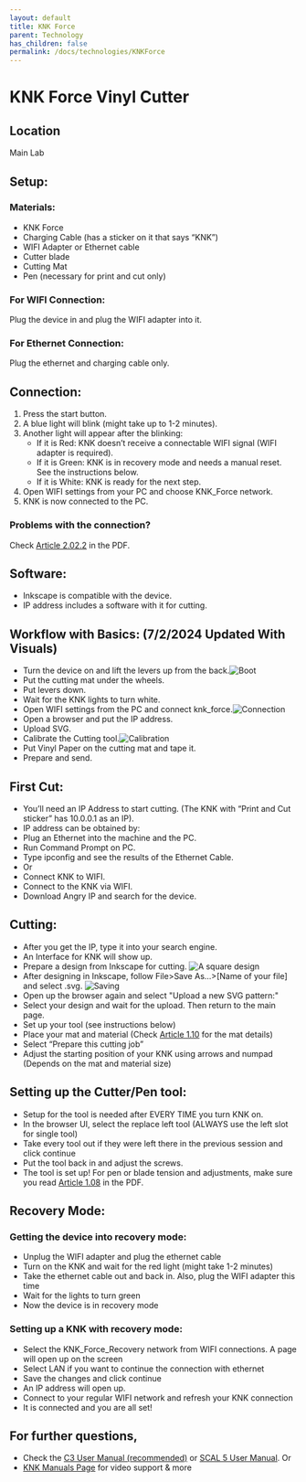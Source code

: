 ```yaml
---
layout: default
title: KNK Force
parent: Technology
has_children: false
permalink: /docs/technologies/KNKForce
---
```


# KNK Force Vinyl Cutter
  
  ## Location

Main Lab

 ## Setup:

 ### Materials:
   - KNK Force
   - Charging Cable (has a sticker on it that says “KNK”)
   - WIFI Adapter or Ethernet cable 
   - Cutter blade
   - Cutting Mat
   - Pen (necessary for print and cut only)

 ### For WIFI Connection:
 Plug the device in and plug the WIFI adapter into it.

 ### For Ethernet Connection:
 Plug the ethernet and charging cable only.

 ## Connection:
   1. Press the start button.
   2. A blue light will blink (might take up to 1-2 minutes).
   3. Another light will appear after the blinking:
      - If it is Red: KNK doesn’t receive a connectable WIFI signal (WIFI adapter is required).
      - If it is Green: KNK is in recovery mode and needs a manual reset. See the instructions below.
      - If it is White: KNK is ready for the next step.
   4. Open WIFI settings from your PC and choose KNK_Force network.
   5. KNK is now connected to the PC.

 ### Problems with the connection?
 Check [Article 2.02.2](https://www.iloveknk.com/0um/Force-with-C3/KNKForce-with-C3-UM.pdf) in the PDF.

 ## Software:
   - Inkscape is compatible with the device.
   - IP address includes a software with it for cutting.


 ## Workflow with Basics: (7/2/2024 Updated With Visuals)

   - Turn the device on and lift the levers up from the back.![Boot](/assets/images/KNKF_1.jpg)
   - Put the cutting mat under the wheels.
   - Put levers down.
   - Wait for the KNK lights to turn white.
   - Open WIFI settings from the PC and connect knk_force.![Connection](/assets/images/KNKF_2.jpg)
   - Open a browser and put the IP address.
   - Upload SVG.
   - Calibrate the Cutting tool.![Calibration](/assets/images/KNKF_3.jpg)
   - Put Vinyl Paper on the cutting mat and tape it.
   - Prepare and send.

 ## First Cut:
   - You’ll need an IP Address to start cutting. (The KNK with “Print and Cut sticker” has 10.0.0.1 as an IP).
   - IP address can be obtained by:
   - Plug an Ethernet into the machine and the PC.
   - Run Command Prompt on PC.
   - Type ipconfig and see the results of the Ethernet Cable.
   - Or
   - Connect KNK to WIFI.
   - Connect to the KNK via WIFI.
   - Download Angry IP and search for the device.
 ## Cutting:
   - After you get the IP, type it into your search engine.
   - An Interface for KNK will show up.
   - Prepare a design from Inkscape for cutting.
       ![A square design](SquareKNK.png)
   - After designing in Inkscape, follow File>Save As…>[Name of your file] and select .svg.
       ![Saving](FileSaveKNK.png)
   - Open up the browser again and select "Upload a new SVG pattern:" 
   - Select your design and wait for the upload. Then return to the main page.
   - Set up your tool (see instructions below)
   - Place your mat and material (Check [Article 1.10](https://www.iloveknk.com/0um/Force-with-C3/KNKForce-with-C3-UM.pdf) for the mat details)
   - Select “Prepare this cutting job”
   - Adjust the starting position of your KNK using arrows and numpad (Depends on the mat and material size) 


 ## Setting up the Cutter/Pen tool:
   - Setup for the tool is needed after EVERY TIME you turn KNK on.
   - In the browser UI, select the replace left tool (ALWAYS use the left slot for single tool)
   - Take every tool out if they were left there in the previous session and click continue
   - Put the tool back in and adjust the screws. 
   - The tool is set up! For pen or blade tension and adjustments, make sure you read [Article 1.08](https://www.iloveknk.com/0um/Force-with-C3/KNKForce-with-C3-UM.pdf) in the PDF.

 ## Recovery Mode:
   
   ### Getting the device into recovery mode:
    
   * Unplug the WIFI adapter and plug the ethernet cable
   * Turn on the KNK and wait for the red light (might take 1-2 minutes)
   * Take the ethernet cable out and back in. Also, plug the WIFI adapter this time
   * Wait for the lights to turn green
   * Now the device is in recovery mode

  ### Setting up a KNK with recovery mode:

   * Select the KNK_Force_Recovery network from WIFI connections. A page will open up on the screen
   * Select LAN if you want to continue the connection with ethernet
   * Save the changes and click continue
   * An IP address will open up.
   * Connect to your regular WIFI network and refresh your KNK connection
   * It is connected and you are all set!

 ## For further questions,
   * Check the [C3 User Manual (recommended)](https://www.iloveknk.com/0um/Force-with-C3/KNKForce-with-C3-UM.pdf) or [SCAL 5 User Manual](https://www.iloveknk.com/0um/Force-with-SCAL5/KNKForce-with-SCAL5-UM.pdf).
   Or 
   * [KNK Manuals Page](https://www.iloveknk.com/support/knk-force-support-page/) for video support & more







  

 



  